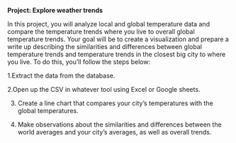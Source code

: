 **Project: Explore weather trends**

In this project, you will analyze local and global temperature data and compare the temperature trends where you live to overall global temperature trends. Your goal will be to create a visualization and prepare a write up describing the similarities and differences between global temperature trends and temperature trends in the closest big city to where you live. To do this, you’ll follow the steps below:

1.Extract the data from the database.

2.Open up the CSV in whatever tool using Excel or Google sheets.

3. Create a line chart that compares your city’s temperatures with the global temperatures.

4. Make observations about the similarities and differences between the world averages and your city’s averages, as well as overall trends.
